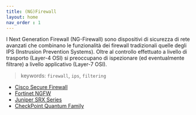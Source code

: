 ```yaml
---
title: (NG)Firewall
layout: home
nav_order : 1
---
```


I Next Generation Firewall (NG-Firewall) sono dispositivi di sicurezza di rete avanzati che combinano le funzionalità dei firewall tradizionali quelle degli IPS (Instrusion Prevention Systems). Oltre al controllo effettuato a livello di trasporto (Layer-4 OSI) si preoccupano di ispezionare (ed eventualmente filtrare) a livello applicativo (Layer-7 OSI). 

> keywords: `firewall`, `ips`, `filtering`

* [Cisco Secure Firewall]
* [Fortinet NGFW]
* [Juniper SRX Series]
* [CheckPoint Quantum Family]

[Cisco Secure Firewall]: https://www.cisco.com/site/us/en/products/security/firewalls/index.html
[Fortinet NGFW]: https://www.fortinet.com/products/next-generation-firewall
[Juniper SRX Series]: https://www.juniper.net/us/en/products/security/srx-series.html
[CheckPoint Quantum Family]: https://www.checkpoint.com/quantum/